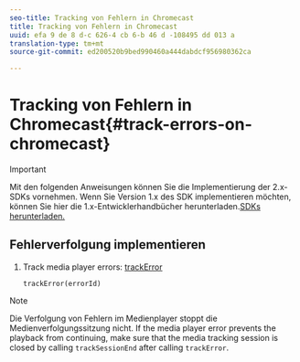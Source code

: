 ```yaml
---
seo-title: Tracking von Fehlern in Chromecast
title: Tracking von Fehlern in Chromecast
uuid: efa 9 de 8 d-c 626-4 cb 6-b 46 d -108495 dd 013 a
translation-type: tm+mt
source-git-commit: ed200520b9bed990460a444dabdcf956980362ca

---
```



# Tracking von Fehlern in Chromecast{#track-errors-on-chromecast}

>[!IMPORTANT]
>
>Mit den folgenden Anweisungen können Sie die Implementierung der 2.x-SDKs vornehmen. Wenn Sie Version 1.x des SDK implementieren möchten, können Sie hier die 1.x-Entwicklerhandbücher herunterladen.[SDKs herunterladen.](../../sdk-implement/download-sdks.md)

## Fehlerverfolgung implementieren

1. Track media player errors: [trackError](https://adobe-marketing-cloud.github.io/media-sdks/reference/chromecast/ADBMobile.media.html#.trackError)

   ```
   trackError(errorId)
   ```

>[!NOTE]
>
>Die Verfolgung von Fehlern im Medienplayer stoppt die Medienverfolgungssitzung nicht. If the media player error prevents the playback from continuing, make sure that the media tracking session is closed by calling `trackSessionEnd` after calling `trackError`.

